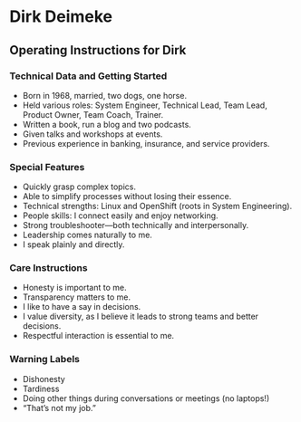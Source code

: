 # Dirk Deimeke

## Operating Instructions for Dirk

### **Technical Data and Getting Started**

- Born in 1968, married, two dogs, one horse.
- Held various roles: System Engineer, Technical Lead, Team Lead, Product Owner, Team Coach, Trainer.
- Written a book, run a blog and two podcasts.
- Given talks and workshops at events.
- Previous experience in banking, insurance, and service providers.

### **Special Features**

- Quickly grasp complex topics.
- Able to simplify processes without losing their essence.
- Technical strengths: Linux and OpenShift (roots in System Engineering).
- People skills: I connect easily and enjoy networking.
- Strong troubleshooter—both technically and interpersonally.
- Leadership comes naturally to me.
- I speak plainly and directly.

### **Care Instructions**

- Honesty is important to me.
- Transparency matters to me.
- I like to have a say in decisions.
- I value diversity, as I believe it leads to strong teams and better decisions.
- Respectful interaction is essential to me.

### **Warning Labels**

- Dishonesty
- Tardiness
- Doing other things during conversations or meetings (no laptops!)
- “That’s not my job.”

<!--
## Hi there 👋

**ddeimeke/ddeimeke** is a ✨ _special_ ✨ repository because its `README.md` (this file) appears on your GitHub profile.

Here are some ideas to get you started:

- 🔭 I’m currently working on ...
- 🌱 I’m currently learning ...
- 👯 I’m looking to collaborate on ...
- 🤔 I’m looking for help with ...
- 💬 Ask me about ...
- 📫 How to reach me: ...
- 😄 Pronouns: ...
- ⚡ Fun fact: ...
-->
